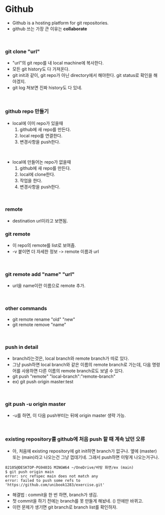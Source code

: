 # Github
- Github is a hosting platform for git repositories.
- github 쓰는 가장 큰 이유는 **collaborate**

<br>

### git clone "url"
- "url"의 git repo를 내 local machine에 복사한다.
- 모든 git history도 다 가져온다.
- git init과 같이, git repo가 아닌 directory에서 해야한다. git status로 확인을 해야겠지.
- git log 쳐보면 진짜 history도 다 있네.

<br>

### github repo 만들기
- local에 이미 repo가 있을때
    1. github에 새 repo를 만든다.
    2. local repo를 연결한다.
    3. 변경사항을 push한다.

<br>

- local에 만들어논 repo가 없을때
    1. github에 새 repo를 만든다.
    2. local에 clone한다.
    3. 작업을 한다.
    4. 변경사항을 push한다.

<br>

### remote
- destination url이라고 보면됨.

### git remote
- 이 repo의 remote를 list로 보여줌.
- -v 붙이면 더 자세한 정보 -> remote 이름과 url

<br>

### git remote add "name" "url"
- url을 name이란 이름으로 remote 추가.

<br>

### other commands
- git remote rename "old" "new"
- git remote remove "name"

<br>

### push in detail
- branch라는것은, local branch와 remote branch가 따로 있다.
- 그냥 push하면 local branch와 같은 이름의 remote branch로 가는데, 다음 명령어를 사용하면 다른 이름의 remote branch로도 보낼 수 있다.
- git push "remote" "local-branch":"remote-branch"
- ex) git push origin master:test

<br>

### git push -u origin master
- -u를 하면, 이 다음 push부터는 뒤에 origin master 생략 가능.

<br>

### existing repository를 github에 처음 push 할 때 계속 났던 오류
- 아, 처음에 existing repository에 git init하면 branch가 없구나. 옆에 (master) 또는 (main)라고 나오는건 그냥 껍데기네. 그래서 push하면 이렇게 나오는거구나.
```
82105@DESKTOP-PG940IG MINGW64 ~/OneDrive/바탕 화면/ex (main)
$ git push origin main
error: src refspec main does not match any
error: failed to push some refs to 'https://github.com/unibook1283/exercise.git'
```
- 해결법 : commit을 한 번 하면, branch가 생김.
- 첫 commit을 하기 전에는 branch를 못 만들게 해놨네. () 안에만 바뀌고.
- 이런 문제가 생기면 git branch로 branch list를 확인하자.